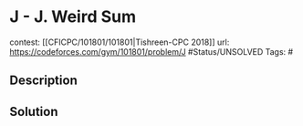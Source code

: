 # J - J. Weird Sum

contest: [[CFICPC/101801/101801|Tishreen-CPC 2018]]
url: https://codeforces.com/gym/101801/problem/J
#Status/UNSOLVED
Tags: #

## Description

## Solution

